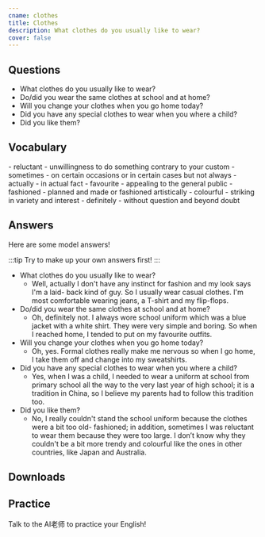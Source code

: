 ```yaml
---
cname: clothes
title: Clothes
description: What clothes do you usually like to wear?
cover: false
---
```

<banner></banner>

## Questions

- What clothes do you usually like to wear?
- Do&#x2F;did you wear the same clothes at school and at home?
- Will you change your clothes when you go home today?
- Did you have any special clothes to wear when you where a child?
- Did you like them?

## Vocabulary

<vocab-list>
- reluctant
  - unwillingness to do something contrary to your custom
- sometimes
  - on certain occasions or in certain cases but not always
- actually
  - in actual fact
- favourite
  - appealing to the general public
- fashioned
  - planned and made or fashioned artistically
- colourful
  - striking in variety and interest
- definitely
  - without question and beyond doubt

<!-- blank -->

</vocab-list>

## Answers
Here are some model answers!

:::tip
Try to make up your own answers first!
:::

- What clothes do you usually like to wear?
  - Well, actually I don&#39;t have any instinct for fashion and my look says I&#39;m a laid- back kind of guy. So I usually wear casual clothes. I&#39;m most comfortable wearing jeans, a T-shirt and my flip-flops.
- Do&#x2F;did you wear the same clothes at school and at home?
  - Oh, definitely not. I always wore school uniform which was a blue jacket with a white shirt. They were very simple and boring. So when I reached home, I tended to put on my favourite outfits.
- Will you change your clothes when you go home today?
  - Oh, yes. Formal clothes really make me nervous so when I go home, I take them off and change into my sweatshirts.
- Did you have any special clothes to wear when you where a child?
  - Yes, when I was a child, I needed to wear a uniform at school from primary school all the way to the very last year of high school; it is a tradition in China, so I believe my parents had to follow this tradition too.
- Did you like them?
  - No, I really couldn&#39;t stand the school uniform because the clothes were a bit too old- fashioned; in addition, sometimes I was reluctant to wear them because they were too large. I don’t know why they couldn&#39;t be a bit more trendy and colourful like the ones in other countries, like Japan and Australia.

## Downloads
<downloads></downloads>

## Practice
Talk to the AI老师 to practice your English!
<qrfooter></qrfooter>




